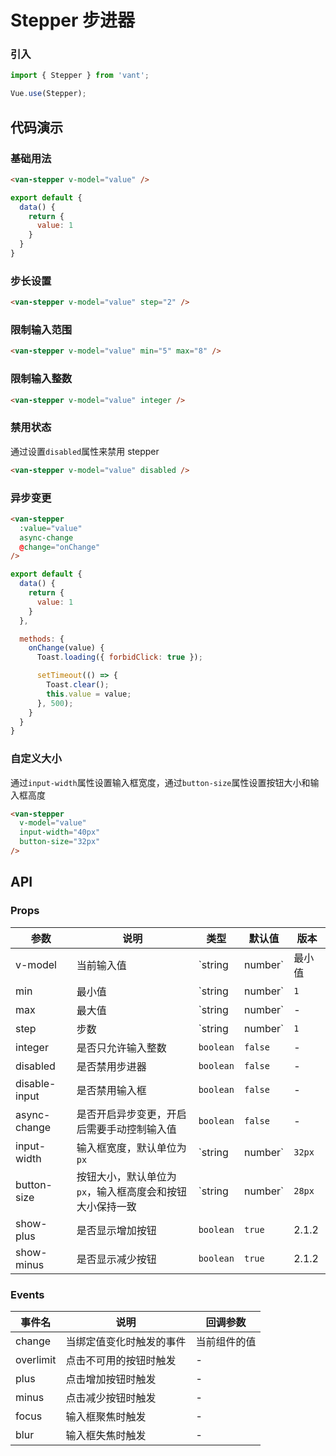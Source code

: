 # Stepper 步进器

### 引入

``` javascript
import { Stepper } from 'vant';

Vue.use(Stepper);
```

## 代码演示

### 基础用法

```html
<van-stepper v-model="value" />
```

```javascript
export default {
  data() {
    return {
      value: 1
    }
  }
}
```

### 步长设置

```html
<van-stepper v-model="value" step="2" />
```

### 限制输入范围

```html
<van-stepper v-model="value" min="5" max="8" />
```

### 限制输入整数

```html
<van-stepper v-model="value" integer />
```

### 禁用状态

通过设置`disabled`属性来禁用 stepper

```html
<van-stepper v-model="value" disabled />
```

### 异步变更

```html
<van-stepper
  :value="value"
  async-change
  @change="onChange"
/>
```

```javascript
export default {
  data() {
    return {
      value: 1
    }
  },

  methods: {
    onChange(value) {
      Toast.loading({ forbidClick: true });

      setTimeout(() => {
        Toast.clear();
        this.value = value;
      }, 500);
    }
  }
}
```

### 自定义大小

通过`input-width`属性设置输入框宽度，通过`button-size`属性设置按钮大小和输入框高度

```html
<van-stepper
  v-model="value"
  input-width="40px"
  button-size="32px"
/>
```

## API

### Props

| 参数 | 说明 | 类型 | 默认值 | 版本 |
|------|------|------|------|------|
| v-model | 当前输入值 | `string | number` | 最小值 | - |
| min | 最小值 | `string | number` | `1` | - |
| max | 最大值 | `string | number` | - | - |
| step | 步数 | `string | number` | `1` | - |
| integer | 是否只允许输入整数 | `boolean` | `false` | - |
| disabled | 是否禁用步进器 | `boolean` | `false` | - |
| disable-input | 是否禁用输入框 | `boolean` | `false` | - |
| async-change | 是否开启异步变更，开启后需要手动控制输入值 | `boolean` | `false` | - |
| input-width | 输入框宽度，默认单位为`px` | `string | number` | `32px` | 1.6.13 |
| button-size | 按钮大小，默认单位为`px`，输入框高度会和按钮大小保持一致 | `string | number` | `28px` | 2.0.5 |
| show-plus | 是否显示增加按钮 | `boolean` | `true` | 2.1.2 |
| show-minus | 是否显示减少按钮 | `boolean` | `true` | 2.1.2 |

### Events

| 事件名 | 说明 | 回调参数 |
|------|------|------|
| change | 当绑定值变化时触发的事件 | 当前组件的值 |
| overlimit | 点击不可用的按钮时触发 | - |
| plus | 点击增加按钮时触发 | - |
| minus | 点击减少按钮时触发 | - |
| focus | 输入框聚焦时触发 | - |
| blur | 输入框失焦时触发 | - |
